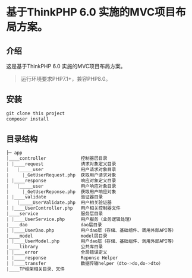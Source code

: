 基于ThinkPHP 6.0 实施的MVC项目布局方案。
===============

## 介绍
这是基于ThinkPHP 6.0 实施的MVC项目布局方案。

> 运行环境要求PHP7.1+，兼容PHP8.0。

## 安装
```python
git clone this project
composer install
```

## 目录结构

```python
├─ app
|____controller             控制器层目录
| |____request              请求对象定义目录
|   |_____user              用户请求对象目录
|     |_GetUserRequest.php  获取用户请求对象
| |____response             响应对象定义目录
|   |_____user              用户响应对象目录
|     |_GetUserReponse.php  获取用户响应对象
| |____validate             验证器目录
|   |_____UserValidate.php  用户相关验证器
| |____UserController.php   用户相关控制器文件
|____service                服务层目录
| |____UserService.php      用户服务（业务逻辑处理）
|____dao                    dao层目录
| |____UserDao.php          用户dao层（存储、基础组件、调用外部API等）
|____model                  model层目录
| |____UserModel.php        用户dao层（存储、基础组件、调用外部API等）
|____library                公共库目录
| |____error                全局错误定义
| |____response             Reponse Helper
| |____transfer             数据传输helper（dto->do,do->dto）
|____TP框架相关目录、文件
```